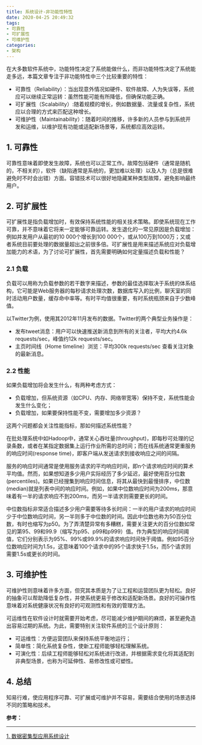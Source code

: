 ```yaml
---
title: 系统设计-非功能性特性
date: 2020-04-25 20:49:32
tags:
- 可靠性
- 可扩展性
- 可维护性
categories:
- 架构
---
```


在大多数软件系统中，功能特性决定了系统能做什么，而非功能特性决定了系统能走多远，本篇文章专注于非功能特性中三个比较重要的特性：
- 可靠性（Reliability）：当出现意外情况如硬件、软件故障、人为失误等，系统应可以继续正常运转：虽然性能可能有所降低，但确保功能正确。
- 可扩展性（Scalability）:随着规模的增长，例如数据量、流量或复杂性，系统应以合理的方式来匹配这种增长。
- 可维护性（Maintainability）：随着时间的推移，许多新的人员参与到系统开发和运维，以维护现有功能或适配新场景等，系统都应高效运转。

<!-- more -->

## 1. 可靠性
可靠性意味着即使发生故障，系统也可以正常工作。故障包括硬件（通常是随机的，不相关的），软件（缺陷通常是系统的，更加难以处理）以及人为（总是很难避免时不时会出错）方面。容错技术可以很好地隐藏某种类型故障，避免影响最终用户。

## 2. 可扩展性
可扩展性是指负载增加时，有效保持系统性能的相关技术策略。即使系统现在工作可靠，并不意味着它将来一定能够可靠运转。发生退化的一常见原因是负载增加：例如并发用户从最初的10 000个增长到100 000个，或从100万到1000万；又或者系统目前要处理的数据量超出之前很多倍。可扩展性是用来描述系统应对负载增加能力的术语，为了讨论可扩展性，首先需要明确如何定量描述负载和性能？
### 2.1 负载
负载可以用称为负载参数的若干数字来描述，参数的最佳选择取决于系统的体系结构，它可能是Web服务器的每秒请求处理次数，数据库写入的比例，聊天室的同时活动用户数量，缓存命中率等。有时平均值很重要，有时系统瓶颈来自于少数峰值。

以Twitter为例，使用其2012年11月发布的数据。Twitter的两个典型业务操作是：
- 发布tweet消息：用户可以快速推送新消息到所有的关注者，平均大约4.6k requests/sec，峰值约12k requests/sec。
- 主页时间线（Home timeline）浏览：平均300k requests/sec 查看关注对象的最新消息。

### 2.2 性能
如果负载增加将会发生什么，有两种考虑方式：
- 负载增加，但系统资源（如CPU、内存、网络带宽等）保持不变，系统性能会发生什么变化；
- 负载增加，如果要保持性能不变，需要增加多少资源？

这两个问题都会关注性能指标，那如何描述系统性能？

在批处理系统中如Hadoop中，通常关心吞吐量(throughput)，即每秒可处理的记录条数，或者在某指定数据集上运行作业所需的总时间；而在线系统通常更重服务的响应时间(response time)，即客户端从发送请求到接收响应之间的间隔。

服务的响应时间通常是使用服务请求的平均响应时间，即n个请求响应时间的算术平均值。然而，如果想知道多少用户实际经历了多少延迟，最好使用百分位数(percentiles)。如果已经搜集到响应时间信息，将其从最快到最慢排序，中位数(median)就是列表中间的响应时间。例如，如果中位数响应时间为200ms，那意味着有一半的请求响应不到200ms，而另一半请求则需要更长的时间。

中位数指标非常适合描述多少用户需要等待多长时间：一半的用户请求的响应时间少于中位数响应时间，另一半则多于中位数的时间。因此中位数也称为50百分位数，有时也缩写为p50。为了弄清楚异常有多糟糕，需要关注更大的百分位数如常见的第95、99和99.9（缩写为p95、p99和p999）值。作为典型的响应时间阈值，它们分别表示为95%、99%或99.9%的请求响应时间快于阈值。例如95百分位数响应时间为1.5s，这意味着100个请求中的95个请求快于1.5s，而5个请求则需要1.5s或更长的时间。

## 3. 可维护性
可维护性则意味着许多方面，但究其本质是为了让工程和运营团队更为轻松。良好的抽象可以帮助降低复杂性，并使系统更易于修改和适配新场景。良好的可操作性意味着对系统健康状况有良好的可观测性和有效的管理方法。

可运维性在软件设计时就需要开始考虑，尽可能减少维护期间的麻烦，甚至避免造出容易过期的系统。为此，需要特别关注软件系统的三个设计原则：
- 可运维性：方便运营团队来保持系统平衡地运行；
- 简单性：简化系统复杂性，使新工程师能够轻松理解系统。
- 可演化性：后续工程师能够轻松对系统进行改进，并根据需求变化将其适配到非典型场景，也称为可延伸性、易修改性或可塑性。

## 4. 总结
知易行难，使应用程序可靠、可扩展或可维护并不容易，需要结合使用的场景选择不同的策略和技术。


**参考：**

----
[1]:https://book.douban.com/subject/30329536/

[1. 数据密集型应用系统设计][1]

